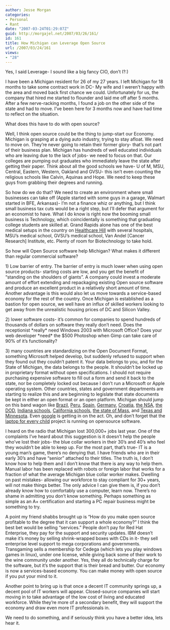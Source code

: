 ```yaml
---
author: Jesse Morgan
categories:
- Personal
- Rant
date: "2007-03-24T01:29:07Z"
guid: http://morgajel.net/2007/03/26/161/
id: 161
title: How Michigan can Leverage Open Source
url: /2007/03/24/161
views:
- "28"
---
```


Yes, I said Leverage- I sound like a big fancy CIO, don’t I?:)

I have been a Michigan resident for 26 of my 27 years. I left Michigan for 18 months to take some contract work in DC- My wife and I weren’t happy with the area and moved back first chance we could. Unfortunately for us, the company that hired me started to flounder and laid me off after 5 months. After a few nerve-racking months, I found a job on the other side of the state and had to move. I’ve been here for 3 months now and have had time to reflect on the situation.

What does this have to do with open source?

Well, I think open source could be the thing to jump-start our Economy. Michigan is grasping at a dying auto industry, trying to stay afloat. We need to move on. They’re never going to retain their former glory- that’s not part of their business plan. Michigan has hundreds of well educated individuals who are leaving due to the lack of jobs- we need to focus on that. Our colleges are pumping out graduates who immediately leave the state after getting their paper. Think about all the good schools we have- U of M, MSU, Central, Eastern, Western, Oakland and GVSU- this isn’t even counting the religious schools like Calvin, Aquinas and Hope. We need to keep these guys from grabbing their degrees and running.

So how do we do that? We need to create an environment where small businesses can take off (Apple started with some guys in a garage, Walmart started in BFE, Arkansas)- I’m not a finance whiz or anything, but I think small business tax cuts would be a right step, but I’ll defer that argument for an economist to have. What I do know is right now the booming small business is Technology, which coincidentally is something that graduating college students are skilled at. Grand Rapids alone has one of the best medical setups in the country on [ Healthcare Hill](http://www.city-data.com/forum/michigan/36013-grand-rapids-healthcare-hill-shaping-up.html) with several hospitals, MSU’s medical school, GVSU’s medical school, Van Andel \[Cancer Research\] Institute, etc. Plenty of room for Biotechnology to take hold.

So how will Open Source software help Michigan? What makes it different than regular commercial software?

1\) Low barrier of entry. The barrier of entry is much lower when using open source products- starting costs are low, and you get the benefit of “standing on the shoulders of giants”. A company could invest a moderate amount of effort extending and repackaging existing Open source software and produce an excellent product in a relatively short amount of time. Another advantage is this would also let us move towards a service-based economy for the rest of the country. Once Michigan is established as a bastion for open source, we well have an influx of skilled workers looking to get away from the unrealistic housing prices of DC and Silicon Valley.

2\) lower software costs- it’s common for companies to spend hundreds of thousands of dollars on software they really don’t need. Does the receptionist \*really\* need Windows 2003 with Microsoft Office? Does your web developer \*need\* the $500 Photoshop when Gimp can take care of 90% of it’s functionality?

3\) many countries are standardizing on the Open Document Format, something Microsoft helped develop, but suddenly refused to support when they found out they couldn’t patent it. Your data belongs to you, and for the State of Michigan, the data belongs to the people. It shouldn’t be locked up in proprietary format without open specifications. I should not require purchasing expensive software to fill out a form and send it back to the state, nor be completely locked out because I don’t run a Microsoft or Apple operating system. Other countries, states and government departments are starting to realize this and are beginning to legislate that state documents be kept in either an open format or an open platform. Michigan should jump on this band wagon like [Brazil](http://news.bbc.co.uk/1/hi/business/4602325.stm), [Peru](http://news.com.com/Perus+president+approves+open-source+bill/2110-7344_3-5907226.html), [Spain](http://insight.zdnet.co.uk/0,39020415,39197928,00.htm), [Germany](http://www.internetnews.com/bus-news/article.php/6_408271), [Croatia](<http ://linux.slashdot.org/linux/06/08/23/009210.shtml>), [the NSA](http://www.wired.com/news/business/0,1367,42972,00.html), [the DOD](http://linux.slashdot.org/linux/06/08/21/1434245.shtml), [ Indiana schools](http://www.pcmag.com/article2/0,1895,1844695,00.asp), [ California schools](http://searchenterpriselinux.techtarget.com/originalContent/0,289142,sid39_gci1245710,00.html), [the state of Mass](http://searchopensource.techtarget.com/originalContent/0,289142,sid39_gci1155956,00.html), and [Texas and Minnesota](http://www.infoworld.com/article/07/02/06/HNtexasminnodf_1.html). Even [google](http://www.cio.com/blog_view.html?CID=23408) is getting in on the act. Oh, and don’t forget that the [laptop for every child](http://en.wikipedia.org/wiki/$100_laptop) project is running on opensource software.

I heard on the radio that Michigan lost 300,000+ jobs last year. One of the complaints I’ve heard about this suggestion is it doesn’t help the people who’ve lost their jobs- the blue collar workers in their 30’s and 40’s who feel they wouldn’t be able to keep up. For the most part, that’s true- IT is a young man’s game, there’s no denying that. I have friends who are in their early 30’s and have “senior” attached to their titles. The truth is, I don’t know how to help them and I don’t know that there is any way to help them. Manual labor has been replaced with robots or foreign labor that works for a fraction of what the average Michigan blue collar worker makes. Dwelling on past mistakes- allowing our workforce to stay compliant for 30+ years, will not make things better. The only advice I can give them is, if you don’t already know how to comfortably use a computer, learn now. There’s no shame in admitting you don’t know something. Perhaps something as simple as an A+ certification and starting a PC repair business might be something to try.

A point my friend shabbs brought up is “How do you make open source profitable to the degree that it can support a whole economy?” I think the best bet would be selling “services.” People don’t pay for Red Hat Enterprise, they pay for the support and security updates. IBM doesn’t make it’s money by selling shrink-wrapped boxes with CDs in it- they sell enterprise level support to mega corporations and governments. Transgaming sells a membership for Cedega (which lets you play windows games in linux), under one license, while giving back some of their work to the wine community under another. Yes, they all do technically charge for the software, but it’s the support that is their bread and butter. Our economy is now a services-based economy. You can make money with open source if you put your mind to it.

Another point to bring up is that once a decent IT community springs up, a decent pool of IT workers will appear. Closed-source companies will start moving in to take advantage of the low cost of living and educated workforce. While they’re more of a secondary benefit, they will support the economy and draw even more IT professionals in.

We need to do something, and if seriously think you have a better idea, lets hear it.